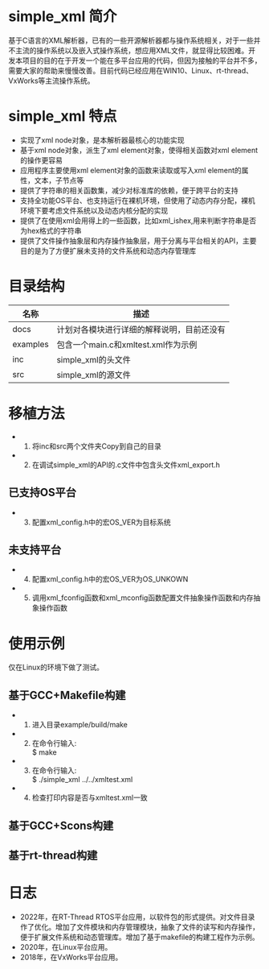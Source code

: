# simple_xml 简介
基于C语言的XML解析器，已有的一些开源解析器都与操作系统相关，对于一些并不主流的操作系统以及嵌入式操作系统，想应用XML文件，就显得比较困难。开发本项目的目的在于开发一个能在多平台应用的代码，但因为接触的平台并不多，需要大家的帮助来慢慢改善。目前代码已经应用在WIN10、Linux、rt-thread、VxWorks等主流操作系统。
   

# simple_xml 特点
* 实现了xml node对象，是本解析器最核心的功能实现
* 基于xml node对象，派生了xml element对象，使得相关函数对xml element的操作更容易
* 应用程序主要使用xml element对象的函数来读取或写入xml element的属性，文本，子节点等
* 提供了字符串的相关函数集，减少对标准库的依赖，便于跨平台的支持
* 支持全功能OS平台、也支持运行在裸机环境，但使用了动态内存分配，裸机环境下要考虑文件系统以及动态内核分配的实现
* 提供了在使用xml会用得上的一些函数，比如xml_ishex,用来判断字符串是否为hex格式的字符串
* 提供了文件操作抽象层和内存操作抽象层，用于分离与平台相关的API，主要目的是为了方便扩展未支持的文件系统和动态内存管理库

# 目录结构
| 名称          | 描述                                                    |
| ------------- | ------------------------------------------------------- |
| docs           | 计划对各模块进行详细的解释说明，目前还没有 |
| examples    | 包含一个main.c和xmltest.xml作为示例          |
| inc | simple_xml的头文件                                  |
| src      | simple_xml的源文件                                            |
# 移植方法
* 1. 将inc和src两个文件夹Copy到自己的目录
* 2. 在调试simple_xml的API的.c文件中包含头文件xml_export.h
## 已支持OS平台
* 3. 配置xml_config.h中的宏OS_VER为目标系统
## 未支持平台
* 4. 配置xml_config.h中的宏OS_VER为OS_UNKOWN
* 5. 调用xml_fconfig函数和xml_mconfig函数配置文件抽象操作函数和内存抽象操作函数

# 使用示例
仅在Linux的环境下做了测试。
## 基于GCC+Makefile构建
* 1. 进入目录example/build/make
* 2. 在命令行输入:  
$ make
* 3. 在命令行输入:  
$ ./simple_xml ../../xmltest.xml
* 4. 检查打印内容是否与xmltest.xml一致
## 基于GCC+Scons构建
## 基于rt-thread构建
# 日志
* 2022年，在RT-Thread RTOS平台应用，以软件包的形式提供。对文件目录作了优化。增加了文件模块和内存管理模块，抽象了文件的读写和内存操作，便于扩展文件系统和动态管理库。增加了基于makefile的构建工程作为示例。
* 2020年，在Linux平台应用。  
* 2018年，在VxWorks平台应用。  
